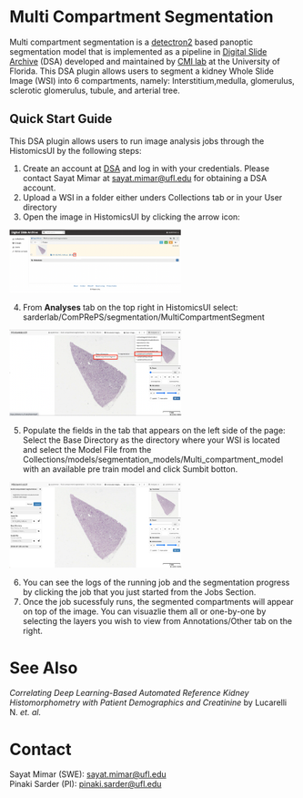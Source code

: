 # Multi Compartment Segmentation

Multi compartment segmentation is a [detectron2](https://github.com/facebookresearch/detectron2) based panoptic segmentation model that is implemented as a pipeline in [Digital Slide Archive](https://athena.rc.ufl.edu/) (DSA) developed and maintained by [CMI lab](https://cmilab.nephrology.medicine.ufl.edu/) at the University of Florida. This DSA plugin allows users to segment a kidney Whole Slide Image (WSI) into 6 compartments, namely: Interstitium,medulla, glomerulus, sclerotic glomerulus, tubule, and arterial tree.

## Quick Start Guide

This DSA plugin allows users to run image analysis jobs through the HistomicsUI by the following steps:

1. Create an account at [DSA](https://athena.rc.ufl.edu/) and log in with your credentials. Please contact Sayat Mimar at sayat.mimar@ufl.edu for obtaining a DSA account.
2. Upload a WSI in a folder either unders Collections tab or in your User directory
3. Open the image in HistomicsUI by clicking the arrow icon:

<img src="figures/fig1.png"  width="60%" height="30%">

4. From **Analyses** tab on the top right in HistomicsUI select: sarderlab/ComPRePS/segmentation/MultiCompartmentSegment

<img src="figures/fig2.png"  width="60%" height="30%">

5. Populate the fields in the tab that appears on the left side of the page: Select the Base Directory as the directory where your WSI is located and select the Model File from the Collections/models/segmentation_models/Multi_compartment_model with an available pre train model and click Sumbit botton.

<img src="figures/fig3.png"  width="60%" height="30%">

6. You can see the logs of the running job and the segmentation progress by clicking the job that you just started from the Jobs Section.
7. Once the job sucessfuly runs, the segmented compartments will appear on top of the image. You can visuazlie them all or one-by-one by selecting the layers you wish to view from Annotations/Other tab on the right.


# See Also

*Correlating Deep Learning-Based Automated Reference Kidney Histomorphometry with Patient Demographics and Creatinine* by Lucarelli N. *et. al.*

# Contact

Sayat Mimar (SWE): sayat.mimar@ufl.edu\
Pinaki Sarder (PI): pinaki.sarder@ufl.edu

